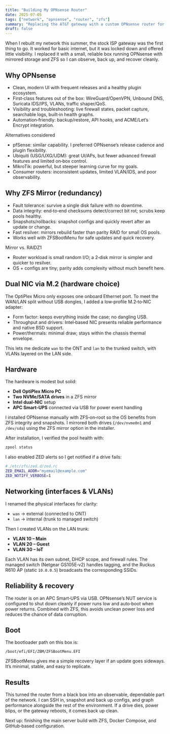 ```yaml
---
title: "Building My OPNsense Router"
date: 2025-07-05
tags: ["network", "opnsense", "router", "zfs"]
summary: "Replacing the AT&T gateway with a custom OPNsense router for full control, reliability, and visibility."
draft: false
---
```


When I rebuilt my network this summer, the stock ISP gateway was the first thing to go. It worked for basic internet, but it was locked down and offered little visibility. I replaced it with a small, reliable box running OPNsense with mirrored storage and ZFS so I can observe, back up, and recover cleanly.

## Why OPNsense

- Clean, modern UI with frequent releases and a healthy plugin ecosystem.
- First‑class features out of the box: WireGuard/OpenVPN, Unbound DNS, Suricata IDS/IPS, VLANs, traffic shaper/QoS.
- Visibility and troubleshooting: live firewall states, packet capture, searchable logs, built‑in health graphs.
- Automation‑friendly: backup/restore, API hooks, and ACME/Let’s Encrypt integration.

Alternatives considered
- pfSense: similar capability. I preferred OPNsense’s release cadence and plugin flexibility.
- Ubiquiti (USG/UXG/UDM): great UI/APs, but fewer advanced firewall features and limited on‑box control.
- MikroTik: powerful, but steeper learning curve for my goals.
- Consumer routers: inconsistent updates, limited VLAN/IDS, and poor observability.

## Why ZFS Mirror (redundancy)

- Fault tolerance: survive a single disk failure with no downtime.
- Data integrity: end‑to‑end checksums detect/correct bit rot; scrubs keep pools healthy.
- Snapshots/rollbacks: snapshot configs and quickly revert after an update or change.
- Fast resilver: mirrors rebuild faster than parity RAID for small OS pools.
- Works well with ZFSBootMenu for safe updates and quick recovery.

Mirror vs. RAIDZ1
- Router workload is small random I/O; a 2‑disk mirror is simpler and quicker to resilver.
- OS + configs are tiny; parity adds complexity without much benefit here.

## Dual NIC via M.2 (hardware choice)

The OptiPlex Micro only exposes one onboard Ethernet port. To meet the WAN/LAN split without USB dongles, I added a low‑profile M.2‑to‑NIC adapter:

- Form factor: keeps everything inside the case; no dangling USB.
- Throughput and drivers: Intel‑based NIC presents reliable performance and native BSD support.
- Power/thermals: minimal draw; stays within the chassis thermal envelope.

This lets me dedicate `wan` to the ONT and `lan` to the trunked switch, with VLANs layered on the LAN side.

## Hardware

The hardware is modest but solid:

- **Dell OptiPlex Micro PC**
- **Two NVMe/SATA drives** in a ZFS mirror
- **Intel dual‑NIC** setup
- **APC Smart‑UPS** connected via USB for power event handling

I installed OPNsense manually with ZFS‑on‑root so the OS benefits from ZFS integrity and snapshots. I mirrored both drives (`/dev/nvme0n1` and `/dev/sda`) using the ZFS mirror option in the installer.

After installation, I verified the pool health with:

```bash
zpool status
```

I also enabled ZED alerts so I get notified if a drive fails:

```bash
# /etc/zfs/zed.d/zed.rc
ZED_EMAIL_ADDR="myemail@example.com"
ZED_NOTIFY_VERBOSE=1
```

## Networking (interfaces & VLANs)

I renamed the physical interfaces for clarity:

- `wan` → external (connected to ONT)
- `lan` → internal (trunk to managed switch)

Then I created VLANs on the LAN trunk:

- **VLAN 10 – Main**
- **VLAN 20 – Guest**
- **VLAN 30 – IoT**

Each VLAN has its own subnet, DHCP scope, and firewall rules. The managed switch (Netgear GS105E‑v2) handles tagging, and the Ruckus R610 AP (static `10.0.0.5`) broadcasts the corresponding SSIDs.

## Reliability & recovery

The router is on an APC Smart‑UPS via USB. OPNsense’s NUT service is configured to shut down cleanly if power runs low and auto‑boot when power returns. Combined with ZFS, this avoids unclean power loss and reduces the chance of data corruption.

## Boot

The bootloader path on this box is:

```text
/boot/efi/EFI/ZBM/ZFSBootMenu.EFI
```

ZFSBootMenu gives me a simple recovery layer if an update goes sideways. It’s minimal, stable, and easy to replicate.

## Results

This turned the router from a black box into an observable, dependable part of the network. I can SSH in, snapshot and back up configs, and graph performance alongside the rest of the environment. If a drive dies, power blips, or the gateway reboots, it comes back up clean.

Next up: finishing the main server build with ZFS, Docker Compose, and GitHub‑based configuration.

